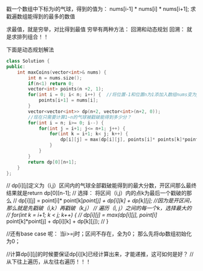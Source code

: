 戳一个数组中下标为i的气球，得到的值为： nums[i-1] * nums[i] * nums[i+1];
求戳遍数组能得到的最多的数值

求最值，就是穷举，对比得到最值
穷举有两种方法： 回溯和动态规划
    回溯： 就是求排列组合！！


下面是动态规划解法
```cpp
class Solution {
public:
    int maxCoins(vector<int>& nums) {
        int n = nums.size();
        if(n<1) return 0;
        vector<int> points(n +2, 1);
        for(int i = 0; i< n; i++) {  //将位置-1和位置n为1添加入数组nums变为points数组；
            points[i+1] = nums[i];
        }
        vector<vector<int>> dp(n+2, vector<int>(n+2, 0));
        //现在只需要计算1~n的气球被戳破能得到多少分？
        for(int i = n; i>= 0; i--) {
            for(int j = i+1; j<= n+1; j++) {
                for(int k = i+1; k< j; k++) {
                    dp[i][j] = max(dp[i][j], points[i]* points[k]*points[j] + dp[i][k] + dp[k][j]);
                }
            }
        }
        return dp[0][n+1];
    }
};
```

// dp[i][j]定义为（i,j）区间内的气球全部戳破能得到的最大分数，开区间那么最终结果就是return dp[0][n-1];
// 选择： 将区间（i,j）内的点k为最后一个戳破的那么
// dp[i][j] = point[i]* point[k]*point[j] + dp[i][k] + dp[k][j]; //因为是开区间，那么就是先戳破（i,k）再戳破（k,j）
// 遍历（i, j）之间的每一个k，选择最大的
// for(int k = i+1; k < j; k++) {
//     dp[i][j] = max(dp[i][j], point[i]* point[k]*point[j] + dp[i][k] + dp[k][j]);
// }

//还有base case 呢： 当i>=j时；区间不存在，全为0； 那么先将dp数组初始化为0；

//计算dp[i][j]的时候要保证dp[i][k]已经计算出来，才能递推，这可如何是好？
//从下往上遍历，从左往右遍历！！！
